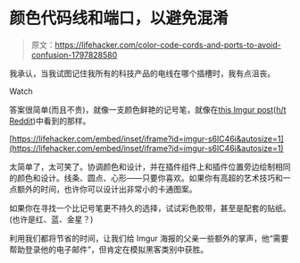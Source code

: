 # 颜色代码线和端口，以避免混淆

> 原文：<https://lifehacker.com/color-code-cords-and-ports-to-avoid-confusion-1797828580>

我承认，当我试图记住我所有的科技产品的电线在哪个插槽时，我有点沮丧。

Watch

答案很简单(而且不贵)，就像一支颜色鲜艳的记号笔，就像在[this Imgur post](http://imgur.com/s6lC46i)([h/t Reddit](https://www.reddit.com/r/lifehacks/comments/5lbzro/my_dad_needs_help_logging_into_his_email_but_then/))中看到的那样。

 [https://lifehacker.com/embed/inset/iframe?id=imgur-s6lC46i&autosize=1](https://lifehacker.com/embed/inset/iframe?id=imgur-s6lC46i&autosize=1) 

太简单了，太可笑了。协调颜色和设计，并在插件组件上和插件位置旁边绘制相同的颜色和设计。线条、圆点、心形——只要你喜欢。如果你有高超的艺术技巧和一点额外的时间，也许你可以设计出非常小的卡通图案。

如果你在寻找一个比记号笔更不持久的选择，试试彩色胶带，甚至是配套的贴纸。(也许是红、蓝、金星？)

利用我们都将节省的时间，让我们给 Imgur 海报的父亲一些额外的掌声，他“需要帮助登录他的电子邮件”，但肯定在模拟黑客类别中获胜。